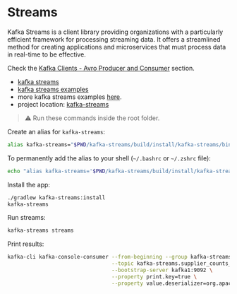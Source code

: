 # Streams

Kafka Streams is a client library providing organizations with a particularly efficient framework for processing
streaming data. It offers a streamlined method for creating applications and microservices that must process data in
real-time to be effective.

Check the [Kafka Clients - Avro Producer and Consumer](../kafka-clients/avro-producer-and-consumer.md) section.

- [kafka streams](https://kafka.apache.org/documentation/streams/)
- [kafka streams examples](https://github.com/confluentinc/kafka-streams-examples)
- more kafka streams examples [here](https://github.com/sauljabin/kafka-streams-sandbox).
- project location: [kafka-streams](https://github.com/sauljabin/kafka-sandbox/tree/main/kafka-streams)

> ⚠️ Run these commands inside the root folder.

Create an alias for `kafka-streams`:

```bash
alias kafka-streams="$PWD/kafka-streams/build/install/kafka-streams/bin/kafka-streams "
```

To permanently add the alias to your shell (`~/.bashrc` or `~/.zshrc` file):

```bash
echo "alias kafka-streams='$PWD/kafka-streams/build/install/kafka-streams/bin/kafka-streams '" >> ~/.zshrc
```

Install the app:

```bash
./gradlew kafka-streams:install
kafka-streams
```

Run streams:

```bash
kafka-streams streams
```

Print results:

```bash
kafka-cli kafka-console-consumer --from-beginning --group kafka-streams.consumer \
                                 --topic kafka-streams.supplier_counts_by_country  \
                                 --bootstrap-server kafka1:9092 \
                                 --property print.key=true \
                                 --property value.deserializer=org.apache.kafka.common.serialization.LongDeserializer
```
